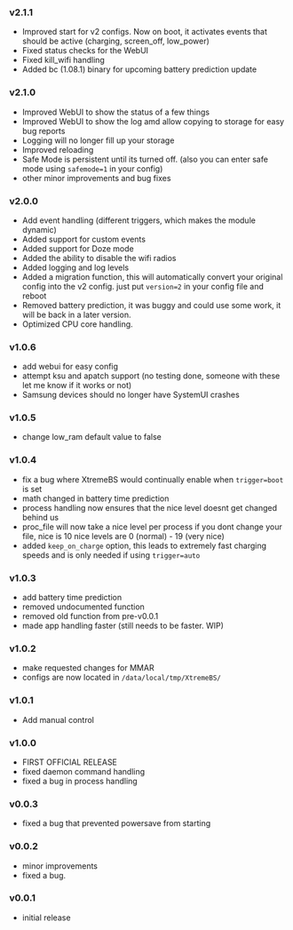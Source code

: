 
### v2.1.1
  - Improved start for v2 configs. Now on boot, it activates events that should be active (charging, screen_off, low_power)
  - Fixed status checks for the WebUI
  - Fixed kill_wifi handling
  - Added bc (1.08.1) binary for upcoming battery prediction update

### v2.1.0
  - Improved WebUI to show the status of a few things
  - Improved WebUI to show the log amd allow copying to storage for easy bug reports
  - Logging will no longer fill up your storage
  - Improved reloading
  - Safe Mode is persistent until its turned off. (also you can enter safe mode using `safemode=1` in your config)
  - other minor improvements and bug fixes

### v2.0.0
  - Add event handling (different triggers, which makes the module dynamic)
  - Added support for custom events
  - Added support for Doze mode
  - Added the ability to disable the wifi radios
  - Added logging and log levels
  - Added a migration function, this will automatically convert your original config into the v2 config. just put `version=2` in your config file and reboot
  - Removed battery prediction, it was buggy and could use some work, it will be back in a later version.
  - Optimized CPU core handling.

### v1.0.6
  - add webui for easy config
  - attempt ksu and apatch support (no testing done, someone with these let me know if it works or not)
  - Samsung devices should no longer have SystemUI crashes

### v1.0.5
  - change low_ram default value to false

### v1.0.4

  - fix a bug where XtremeBS would continually enable when `trigger=boot` is set
  - math changed in battery time prediction
  - process handling now ensures that the
  nice level doesnt get changed behind us
  - proc_file will now take a nice level per process
  if you dont change your file, nice is 10
  nice levels are 0 (normal) - 19 (very nice)
  - added `keep_on_charge` option, this leads to extremely fast charging speeds and is only needed if using `trigger=auto`

### v1.0.3

  - add battery time prediction
  - removed undocumented function
  - removed old function from pre-v0.0.1
  - made app handling faster (still needs to be faster. WIP)

### v1.0.2

  - make requested changes for MMAR
  - configs are now located in `/data/local/tmp/XtremeBS/`

### v1.0.1

  - Add manual control

### v1.0.0

  - FIRST OFFICIAL RELEASE
  - fixed daemon command handling
  - fixed a bug in process handling

### v0.0.3

  - fixed a bug that prevented powersave from starting

### v0.0.2

  - minor improvements
  - fixed a bug.

### v0.0.1

  - initial release
